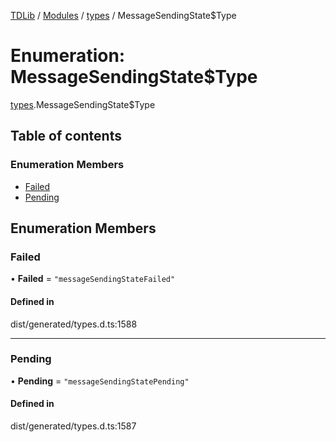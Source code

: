 [TDLib](../README.md) / [Modules](../modules.md) / [types](../modules/types.md) / MessageSendingState$Type

# Enumeration: MessageSendingState$Type

[types](../modules/types.md).MessageSendingState$Type

## Table of contents

### Enumeration Members

- [Failed](types.MessageSendingState_Type.md#failed)
- [Pending](types.MessageSendingState_Type.md#pending)

## Enumeration Members

### Failed

• **Failed** = ``"messageSendingStateFailed"``

#### Defined in

dist/generated/types.d.ts:1588

___

### Pending

• **Pending** = ``"messageSendingStatePending"``

#### Defined in

dist/generated/types.d.ts:1587
